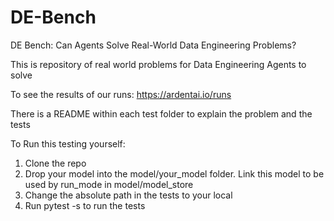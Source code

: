 # DE-Bench
DE Bench: Can Agents Solve Real-World Data Engineering Problems?

This is repository of real world problems for Data Engineering Agents to solve

To see the results of our runs: https://ardentai.io/runs

There is a README within each test folder to explain the problem and the tests

To Run this testing yourself:

1. Clone the repo
2. Drop your model into the model/your_model folder. Link this model to be used by run_mode in model/model_store
3. Change the absolute path in the tests to your local
4. Run pytest -s to run the tests


